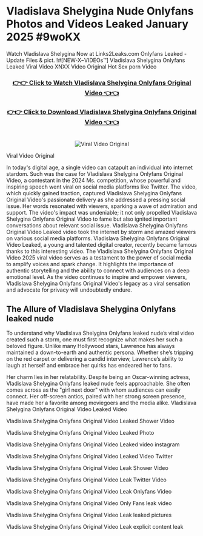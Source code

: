 # Vladislava Shelygina Nude Onlyfans Photos and Videos Leaked January 2025 #9woKX

Watch Vladislava Shelygina Now at Links2Leaks.com Onlyfans Leaked - Update Files & pict. !#[NEW-X~VIDEOs™] Vladislava Shelygina Onlyfans Leaked Viral Video XNXX Video Original Hot Sex porn Video
<br>
<div align="center">
<h3><a href="https://links2leaks.com/vladislavashelygina" rel="nofollow">👉👉 Click to Watch Vladislava Shelygina Onlyfans Original Video 👈👈</a></h3>
<h3><a href="https://links2leaks.com/vladislavashelygina" rel="nofollow">👉👉 Click to Download Vladislava Shelygina Onlyfans Original Video 👈👈</a></h3>
<br>
<a href="https://links2leaks.com/vladislavashelygina" rel="nofollow"><img src="https://i.ibb.co/Gkj2r4b/banner.png" alt="Viral Video Original" style="max-width: 100%; display: inline-block;" data-target="animated-image.originalImage"></a>
</div>

Viral Video Original

In today's digital age, a single video can catapult an individual into internet stardom. Such was the case for Vladislava Shelygina Onlyfans Original Video, a contestant in the 2024 Ms. competition, whose powerful and inspiring speech went viral on social media platforms like Twitter.
The video, which quickly gained traction, captured Vladislava Shelygina Onlyfans Original Video's passionate delivery as she addressed a pressing social issue. Her words resonated with viewers, sparking a wave of admiration and support. The video's impact was undeniable; it not only propelled Vladislava Shelygina Onlyfans Original Video to fame but also ignited important conversations about relevant social issue.
Vladislava Shelygina Onlyfans Original Video Leaked video took the internet by storm and amazed viewers on various social media platforms. Vladislava Shelygina Onlyfans Original Video Leaked, a young and talented digital creator, recently became famous thanks to this interesting video.
The Vladislava Shelygina Onlyfans Original Video 2025 viral video serves as a testament to the power of social media to amplify voices and spark change. It highlights the importance of authentic storytelling and the ability to connect with audiences on a deep emotional level. As the video continues to inspire and empower viewers, Vladislava Shelygina Onlyfans Original Video's legacy as a viral sensation and advocate for privacy will undoubtedly endure.

<h2>The Allure of Vladislava Shelygina Onlyfans leaked nude</h2>


To understand why Vladislava Shelygina Onlyfans leaked nude’s viral video created such a storm, one must first recognize what makes her such a beloved figure. Unlike many Hollywood stars, Lawrence has always maintained a down-to-earth and authentic persona. Whether she’s tripping on the red carpet or delivering a candid interview, Lawrence’s ability to laugh at herself and embrace her quirks has endeared her to fans.

Her charm lies in her relatability. Despite being an Oscar-winning actress, Vladislava Shelygina Onlyfans leaked nude feels approachable. She often comes across as the "girl next door" with whom audiences can easily connect. Her off-screen antics, paired with her strong screen presence, have made her a favorite among moviegoers and the media alike.
Vladislava Shelygina Onlyfans Original Video Leaked Video

Vladislava Shelygina Onlyfans Original Video Leaked Shower Video

Vladislava Shelygina Onlyfans Original Video Leaked Photo

Vladislava Shelygina Onlyfans Original Video Leaked video instagram

Vladislava Shelygina Onlyfans Original Video Leaked Video Twitter

Vladislava Shelygina Onlyfans Original Video Leak Shower Video

Vladislava Shelygina Onlyfans Original Video Leak Twitter Video

Vladislava Shelygina Onlyfans Original Video Leak Onlyfans Video

Vladislava Shelygina Onlyfans Original Video Only Fans leak video

Vladislava Shelygina Onlyfans Original Video Leak leaked pictures

Vladislava Shelygina Onlyfans Original Video Leak explicit content leak